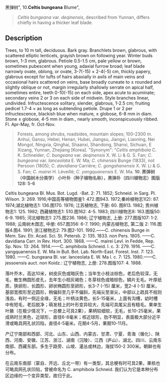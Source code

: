 黑弹树",
10.**Celtis bungeana** Blume",

> *Celtis* *bungeana* var. *deqinensis*, described from Yunnan, differs chiefly in having a thicker leaf blade.

## Description
Trees, to 10 m tall, deciduous. Bark gray. Branchlets brown, glabrous, with scattered elliptic lenticels, grayish brown on following year. Winter buds brown, 1-3 mm, glabrous. Petiole 0.5-1.5 cm, pale yellow or brown, sometimes pubescent when young, adaxial furrow broad; leaf blade narrowly ovate, oblong, or ovate, 3-7(-15) × 2-4(-5) cm, thickly papery, glabrous except for tufts of hairs abaxially in axils of main veins and occasional hairs scattered on veins, base broadly cuneate to ± rounded and slightly oblique or not, margin irregularly shallowly serrate on apical half, sometimes entire, teeth 0-10(-15) on each side, apex acute to acuminate; secondary veins 2 or 3 on each side of midvein. Style branches linear, undivided. Infructescence solitary, slender, glabrous, 1-2.5 cm; fruiting pedicel 1.7-4 × as long as subtending petiole. Drupe 1 or 2 per infructescence, blackish blue when mature, ± globose, 6-8 mm in diam. Stone ± globose, 4-5 mm in diam., nearly smooth, inconspicuously ribbed. Fl. Apr-May, fr. Oct-Nov.

> Forests, among shrubs, roadsides, mountain slopes; 100-2300 m. Anhui, Gansu, Hebei, Henan, Hubei, Jiangsu, Jiangxi, Liaoning, Nei Mongol, Ningxia, Qinghai, Shaanxi, Shandong, Shanxi, Sichuan, E Xizang, Yunnan, Zhejiang [Korea].
  "Synonym": "*Celtis* *amphibola* C. K. Schneider; *C*. *bungeana* var. *deqinensis* X. W. Li &amp; G. S. Fan; *C*. *bungeana* var. *lanceolata* E. W. Ma; *C*. *chinensis* Bunge (1833), not Persoon (1805); *C*. *davidiana* Carrière; *C*. *gongshanensis* X. W. Li &amp; G. S. Fan; *C*. *mairei* H. Léveillé; *C*. *yangquanensis* E. W. Ma.
**10. 黑弹树（中国树木分类学） 小叶朴（种子植物名称），黑弹朴（四川植物志）图版128: 5-6**

Celtis bungeana Bl. Mus. Bot. Lugd. -Bat. 2: 71. 1852; Schneid. in Sarg. Pl. Wilson. 3: 269. 1916;中国高等植物图鉴1: 472.图943. 1972;秦岭植物志1(2): 87. 1974;湖北植物志1: 136.图170. 1976; 江苏植物志, 下册: 60. 图813. 1982; 贵州植物志1: 125. 1982; 西藏植物志1: 510.图162: 4-5. 1983; 四川植物志8: 163.图版50: 6-9. 1985; 河北植物志1: 275.图236. 1986; 辽宁植物志, 上册: 277.图版107: 1-2. 1988; 云南树木图志, 中册: 657.图356: 6-7. 1990; 内蒙古植物志, 第二版 2: 116.图版4.图4. 1991; 浙江植物志2: 79.图2-101. 1992.——C. chinensis Bunge in Mem. Sav. Etr. Acad. Sci. St. Petersb. 2: 135. 1833. non Pers. 1805. ——C. davidiana Carr. in Rev. Hort. 300. 1868. ——C. mairei Levl. in Fedde, Rep. Sp. Nov. 13: 264. 1914.——C. amphibola Schneid. l. c. 3: 279. 1916. ——C. yangquanensis E. W. Ma in Bull. Bot. Lab. North-East. Forest. Inst. 7: 123. 1980. ——C. bungeana Bl. var. lanceolata E. W. Ma l. c. 7: 125. 1980.——C. jessoensis auct. non Koidz.: 辽宁植物志, 上册: 278.图版107: 4. 1988.

落叶乔木，高达10米，树皮灰色或暗灰色；当年生小枝淡棕色，老后色较深，无毛，散生椭圆形皮孔，去年生小枝灰褐色；冬芽棕色或暗棕色，鳞片无毛。叶厚纸质，狭卵形、长圆形、卵状椭圆形至卵形，长3-7 (-15) 厘米，宽2-4 (-5) 厘米，基部宽楔形至近圆形，稍偏斜至几乎不偏斜，先端尖至渐尖，中部以上疏具不规则浅齿，有时一侧近全缘，无毛；叶柄淡黄色，长5-15毫米，上面有沟槽，幼时槽中有短毛，老后脱净；萌发枝上的叶形变异较大，先端可具尾尖且有糙毛。果单生叶腋（在极少情况下，一总梗上可具2果），果柄较细软，无毛，长10-25毫米，果成熟时兰黑色，近球形，直径6-8毫米；核近球形，肋不明显，表面极大部分近平滑或略具网孔状凹陷，直径4-5毫米。花期4-5月，果期10-11月。

产辽宁南部和西部、河北、山东、山西、内蒙古、甘肃、宁夏、青海（循化）、陕西、河南、安徽、江苏、浙江、湖南（沉陵）、江西（庐山）、湖北、四川、云南东南部、西藏东部。多生于路旁、山坡、灌丛或林边，海拔150-2 300米。朝鲜也有分布。

在云南东南部（蒙自、开远、丘北一带）有一类型，其总梗有时可具2果，果核也可略具网孔状凹陷，曾被命名为 C. amphibola Schneid. 我们认为它是本种分布区边缘的一个变异类型，故归于此。
